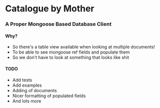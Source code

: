 Catalogue by Mother
=========

### A Proper Mongoose Based Database Client

#### Why?

- So there's a table view available when looking at multiple documents!
- To be able to see mongoose ref fields and populate them
- So we don't have to look at something that looks like shit

#### TODO

- Add tests
- Add examples
- Adding of documents
- Nicer formatting of populated fields
- And lots more

